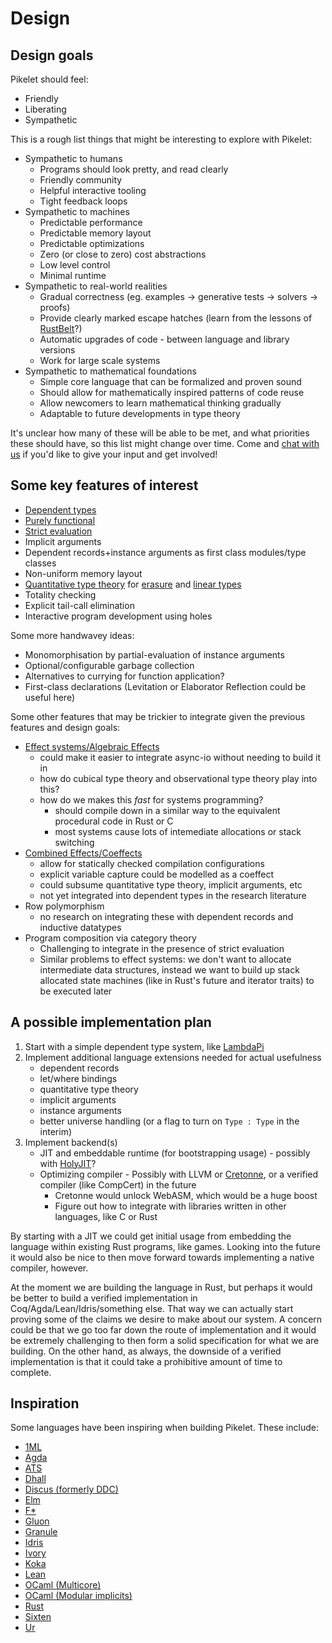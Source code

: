 # Design

## Design goals

Pikelet should feel:

- Friendly
- Liberating
- Sympathetic

This is a rough list things that might be interesting to explore with Pikelet:

- Sympathetic to humans
    - Programs should look pretty, and read clearly
    - Friendly community
    - Helpful interactive tooling
    - Tight feedback loops
- Sympathetic to machines
    - Predictable performance
    - Predictable memory layout
    - Predictable optimizations
    - Zero (or close to zero) cost abstractions
    - Low level control
    - Minimal runtime
- Sympathetic to real-world realities
    - Gradual correctness (eg. examples -> generative tests -> solvers -> proofs)
    - Provide clearly marked escape hatches (learn from the lessons of [RustBelt](rust-belt)?)
    - Automatic upgrades of code - between language and library versions
    - Work for large scale systems
- Sympathetic to mathematical foundations
    - Simple core language that can be formalized and proven sound
    - Should allow for mathematically inspired patterns of code reuse
    - Allow newcomers to learn mathematical thinking gradually
    - Adaptable to future developments in type theory

It's unclear how many of these will be able to be met, and what priorities these
should have, so this list might change over time. Come and [chat with us][gitter-channel]
if you'd like to give your input and get involved!

[rust-belt]: https://plv.mpi-sws.org/rustbelt/
[gitter-channel]: https://gitter.im/pikelet-lang/Lobby

## Some key features of interest

- [Dependent types](https://en.wikipedia.org/wiki/Dependent_type)
- [Purely functional](https://en.wikipedia.org/wiki/Pure_function)
- [Strict evaluation](https://en.wikipedia.org/wiki/Eager_evaluation)
- Implicit arguments
- Dependent records+instance arguments as first class modules/type classes
- Non-uniform memory layout
- [Quantitative type theory](https://bentnib.org/quantitative-type-theory.pdf)
  for [erasure](https://en.wikipedia.org/wiki/Type_erasure) and
  [linear types](https://en.wikipedia.org/wiki/Substructural_type_system#Linear_type_systems)
- Totality checking
- Explicit tail-call elimination
- Interactive program development using holes

Some more handwavey ideas:

- Monomorphisation by partial-evaluation of instance arguments
- Optional/configurable garbage collection
- Alternatives to currying for function application?
- First-class declarations (Levitation or Elaborator Reflection could be useful here)

Some other features that may be trickier to integrate given the previous
features and design goals:

- [Effect systems/Algebraic Effects](https://en.wikipedia.org/wiki/Effect_system)
    - could make it easier to integrate async-io without needing to build it in
    - how do cubical type theory and observational type theory play into this?
    - how do we makes this *fast* for systems programming?
        - should compile down in a similar way to the equivalent procedural code in Rust or C
        - most systems cause lots of intemediate allocations or stack switching
- [Combined Effects/Coeffects](https://www.cs.kent.ac.uk/people/staff/dao7/publ/combining-effects-and-coeffects-icfp16.pdf)
    - allow for statically checked compilation configurations
    - explicit variable capture could be modelled as a coeffect
    - could subsume quantitative type theory, implicit arguments, etc
    - not yet integrated into dependent types in the research literature
- Row polymorphism
    - no research on integrating these with dependent records and inductive datatypes
- Program composition via category theory
    - Challenging to integrate in the presence of strict evaluation
    - Similar problems to effect systems: we don't want to allocate intermediate
      data structures, instead we want to build up stack allocated state machines
      (like in Rust's future and iterator traits) to be executed later

## A possible implementation plan

1. Start with a simple dependent type system, like [LambdaPi](https://www.andres-loeh.de/LambdaPi/)
2. Implement additional language extensions needed for actual usefulness
    - dependent records
    - let/where bindings
    - quantitative type theory
    - implicit arguments
    - instance arguments
    - better universe handling (or a flag to turn on `Type : Type` in the interim)
3. Implement backend(s)
    - JIT and embeddable runtime (for bootstrapping usage) - possibly with
      [HolyJIT](https://github.com/nbp/holyjit)?
    - Optimizing compiler - Possibly with LLVM or [Cretonne](https://github.com/Cretonne/cretonne),
      or a verified compiler (like CompCert) in the future
        - Cretonne would unlock WebASM, which would be a huge boost
        - Figure out how to integrate with libraries written in other languages,
          like C or Rust

By starting with a JIT we could get initial usage from embedding the language
within existing Rust programs, like games. Looking into the future it would also
be nice to then move forward towards implementing a native compiler, however.

At the moment we are building the language in Rust, but perhaps it would be
better to build a verified implementation in Coq/Agda/Lean/Idris/something else.
That way we can actually start proving some of the claims we desire to make
about our system. A concern could be that we go too far down the route of
implementation and it would be extremely challenging to then form a solid
specification for what we are building. On the other hand, as always, the
downside of a verified implementation is that it could take a prohibitive
amount of time to complete.

## Inspiration

Some languages have been inspiring when building Pikelet. These include:

- [1ML](https://people.mpi-sws.org/~rossberg/1ml/)
- [Agda](http://wiki.portal.chalmers.se/agda/pmwiki.php)
- [ATS](http://www.ats-lang.org/)
- [Dhall](https://github.com/dhall-lang/)
- [Discus (formerly DDC)](http://www.discus-lang.org/)
- [Elm](http://elm-lang.org/)
- [F*](https://www.fstar-lang.org/)
- [Gluon](https://github.com/gluon-lang/gluon)
- [Granule](https://github.com/dorchard/granule/)
- [Idris](https://www.idris-lang.org/)
- [Ivory](https://ivorylang.org/ivory-introduction.html)
- [Koka](https://www.microsoft.com/en-us/research/project/koka/)
- [Lean](http://leanprover.github.io)
- [OCaml (Multicore)](https://github.com/ocamllabs/ocaml-multicore)
- [OCaml (Modular implicits)](https://github.com/ocamllabs/ocaml-modular-implicits)
- [Rust](http://rust-lang.org/)
- [Sixten](https://github.com/ollef/sixten)
- [Ur](http://www.impredicative.com/ur/)
